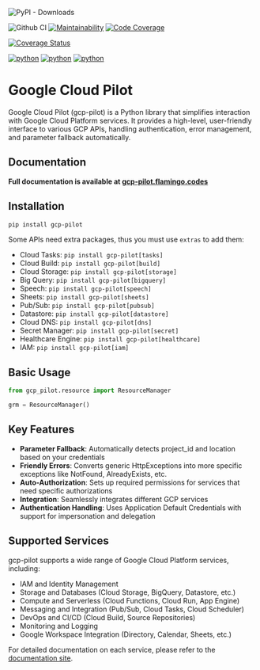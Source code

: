 ![PyPI - Downloads](https://img.shields.io/pypi/dm/gcp-pilot)

![Github CI](https://github.com/flamingo-run/gcp-pilot/workflows/Github%20CI/badge.svg)
[![Maintainability](https://qlty.sh/badges/e65aa986-7aeb-436c-9340-9aa19ef3edaa/maintainability.svg)](https://qlty.sh/gh/flamingo-run/projects/gcp-pilot)
[![Code Coverage](https://qlty.sh/badges/e65aa986-7aeb-436c-9340-9aa19ef3edaa/test_coverage.svg)](https://qlty.sh/gh/flamingo-run/projects/gcp-pilot)

[![Coverage Status](https://coveralls.io/repos/github/flamingo-run/gcp-pilot/badge.svg)](https://coveralls.io/github/flamingo-run/gcp-pilot)


[![python](https://img.shields.io/badge/python-3.11-blue.svg)]() [![python](https://img.shields.io/badge/python-3.12-blue.svg)]() [![python](https://img.shields.io/badge/python-3.13-blue.svg)]()

# Google Cloud Pilot

Google Cloud Pilot (gcp-pilot) is a Python library that simplifies interaction with Google Cloud Platform services. It provides a high-level, user-friendly interface to various GCP APIs, handling authentication, error management, and parameter fallback automatically.

## Documentation

**Full documentation is available at [gcp-pilot.flamingo.codes](https://gcp-pilot.flamingo.codes)**

## Installation

```bash
pip install gcp-pilot
```

Some APIs need extra packages, thus you must use `extras` to add them:

- Cloud Tasks: `pip install gcp-pilot[tasks]`
- Cloud Build: `pip install gcp-pilot[build]`
- Cloud Storage: `pip install gcp-pilot[storage]`
- Big Query: `pip install gcp-pilot[bigquery]`
- Speech: `pip install gcp-pilot[speech]`
- Sheets: `pip install gcp-pilot[sheets]`
- Pub/Sub: `pip install gcp-pilot[pubsub]`
- Datastore: `pip install gcp-pilot[datastore]`
- Cloud DNS: `pip install gcp-pilot[dns]`
- Secret Manager: `pip install gcp-pilot[secret]`
- Healthcare Engine: `pip install gcp-pilot[healthcare]`
- IAM: `pip install gcp-pilot[iam]`

## Basic Usage

```python
from gcp_pilot.resource import ResourceManager

grm = ResourceManager()
```

## Key Features

- **Parameter Fallback**: Automatically detects project_id and location based on your credentials
- **Friendly Errors**: Converts generic HttpExceptions into more specific exceptions like NotFound, AlreadyExists, etc.
- **Auto-Authorization**: Sets up required permissions for services that need specific authorizations
- **Integration**: Seamlessly integrates different GCP services
- **Authentication Handling**: Uses Application Default Credentials with support for impersonation and delegation

## Supported Services

gcp-pilot supports a wide range of Google Cloud Platform services, including:

- IAM and Identity Management
- Storage and Databases (Cloud Storage, BigQuery, Datastore, etc.)
- Compute and Serverless (Cloud Functions, Cloud Run, App Engine)
- Messaging and Integration (Pub/Sub, Cloud Tasks, Cloud Scheduler)
- DevOps and CI/CD (Cloud Build, Source Repositories)
- Monitoring and Logging
- Google Workspace Integration (Directory, Calendar, Sheets, etc.)

For detailed documentation on each service, please refer to the [documentation site](https://github.com/flamingo-run/gcp-pilot/tree/main/docs).
